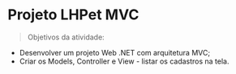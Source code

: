 # Projeto LHPet MVC

> Objetivos da atividade:
* Desenvolver um projeto Web .NET com arquitetura MVC;
* Criar os Models, Controller e View - listar os cadastros na tela.